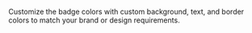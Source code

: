Customize the badge colors with custom background, text, and border colors to match your brand or design requirements.